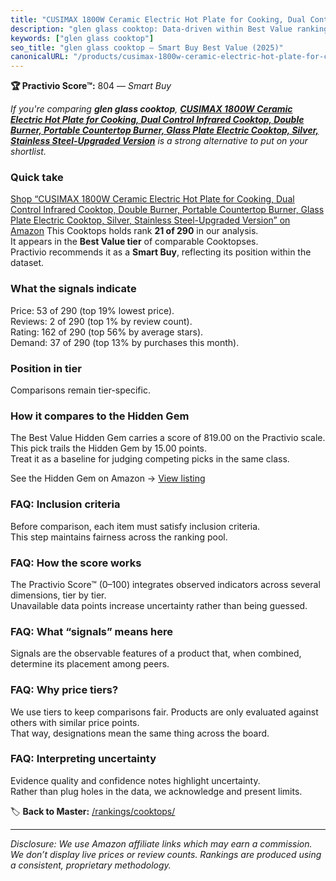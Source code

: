 ```yaml
---
title: "CUSIMAX 1800W Ceramic Electric Hot Plate for Cooking, Dual Control Infrared Cooktop, Double Burner, Portable Countertop Burner, Glass Plate Electric Cooktop, Silver, Stainless Steel-Upgraded Version"
description: "glen glass cooktop: Data-driven within Best Value ranking using the Practivio Score™. Positioned by quality, value, demand, findability, momentum."
keywords: ["glen glass cooktop"]
seo_title: "glen glass cooktop — Smart Buy Best Value (2025)"
canonicalURL: "/products/cusimax-1800w-ceramic-electric-hot-plate-for-cooking-dual-control-infrared-cooktop-double-burner-portable-countertop-burner-glass-plate-electric-cooktop-silver-stainless-steel-upgraded-version-B07L4J1P7M/"
---
```


**🏆 Practivio Score™:** 804 — _Smart Buy_


*If you're comparing **glen glass cooktop**, **[CUSIMAX 1800W Ceramic Electric Hot Plate for Cooking, Dual Control Infrared Cooktop, Double Burner, Portable Countertop Burner, Glass Plate Electric Cooktop, Silver, Stainless Steel-Upgraded Version](https://www.amazon.com/dp/B07L4J1P7M?tag=practivio-20)** is a strong alternative to put on your shortlist.*
### Quick take
[Shop “CUSIMAX 1800W Ceramic Electric Hot Plate for Cooking, Dual Control Infrared Cooktop, Double Burner, Portable Countertop Burner, Glass Plate Electric Cooktop, Silver, Stainless Steel-Upgraded Version” on Amazon](https://www.amazon.com/dp/B07L4J1P7M?tag=practivio-20)
This Cooktops holds rank **21 of 290** in our analysis.  
It appears in the **Best Value tier** of comparable Cooktopses.  
Practivio recommends it as a **Smart Buy**, reflecting its position within the dataset.

### What the signals indicate
Price: 53 of 290 (top 19% lowest price).  
Reviews: 2 of 290 (top 1% by review count).  
Rating: 162 of 290 (top 56% by average stars).  
Demand: 37 of 290 (top 13% by purchases this month).

### Position in tier
Comparisons remain tier-specific.

### How it compares to the Hidden Gem
The Best Value Hidden Gem carries a score of 819.00 on the Practivio scale.  
This pick trails the Hidden Gem by 15.00 points.  
Treat it as a baseline for judging competing picks in the same class.  

See the Hidden Gem on Amazon → [View listing](https://www.amazon.com/dp/B01FLR0ET8?tag=practivio-20)

### FAQ: Inclusion criteria
Before comparison, each item must satisfy inclusion criteria.  
This step maintains fairness across the ranking pool.

### FAQ: How the score works
The Practivio Score™ (0–100) integrates observed indicators across several dimensions, tier by tier.  
Unavailable data points increase uncertainty rather than being guessed.

### FAQ: What “signals” means here
Signals are the observable features of a product that, when combined, determine its placement among peers.

### FAQ: Why price tiers?
We use tiers to keep comparisons fair. Products are only evaluated against others with similar price points.  
That way, designations mean the same thing across the board.

### FAQ: Interpreting uncertainty
Evidence quality and confidence notes highlight uncertainty.  
Rather than plug holes in the data, we acknowledge and present limits.


🏷️ **Back to Master:** [/rankings/cooktops/](/rankings/cooktops/)

---
_Disclosure: We use Amazon affiliate links which may earn a commission. We don’t display live prices or review counts. Rankings are produced using a consistent, proprietary methodology._
